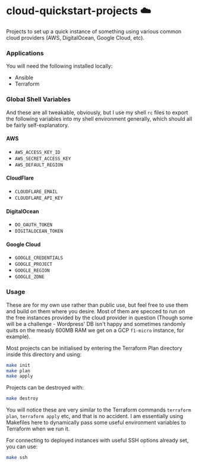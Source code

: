 # cloud-quickstart-projects ☁️

Projects to set up a quick instance of something using various common cloud providers (AWS, DigitalOcean, Google Cloud, etc).

### Applications
You will need the following installed locally:
* Ansible
* Terraform

### Global Shell Variables
And these are all tweakable, obviously, but I use my shell `rc` files to export the following variables into my shell environment generally, which should all be fairly self-explanatory.

#### AWS
* `AWS_ACCESS_KEY_ID`
* `AWS_SECRET_ACCESS_KEY`
* `AWS_DEFAULT_REGION`

#### CloudFlare
* `CLOUDFLARE_EMAIL`
* `CLOUDFLARE_API_KEY`

#### DigitalOcean
* `DO_OAUTH_TOKEN`
* `DIGITALOCEAN_TOKEN`

#### Google Cloud
* `GOOGLE_CREDENTIALS`
* `GOOGLE_PROJECT`
* `GOOGLE_REGION`
* `GOOGLE_ZONE`

### Usage
These are for my own use rather than public use, but feel free to use them and build on them where you desire. Most of them are specced to run on the free instances provided by the cloud provider in question (Though some will be a challenge - Wordpress' DB isn't happy and sometimes randomly quits on the measly 600MB RAM we get on a GCP `f1-micro` instance, for example).

Most projects can be initialised by entering the Terraform Plan directory inside this directory and using:

```sh
make init
make plan
make apply
```

Projects can be destroyed with:
```sh
make destroy
```

You will notice these are very similar to the Terraform commands `terraform plan`, `terraform apply` etc, and that is no accident. I am essentially using Makefiles here to dynamically pass some useful environment variables to Terraform when we run it.

For connecting to deployed instances with useful SSH options already set, you can use:
```sh
make ssh
```
